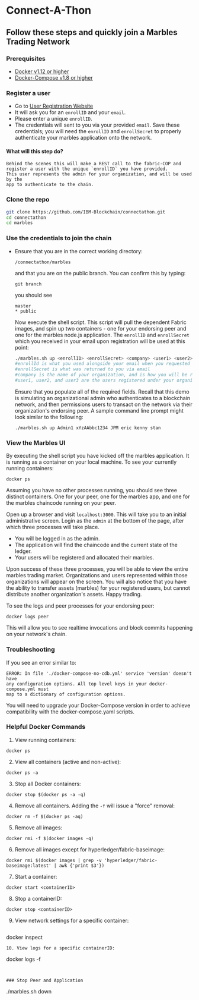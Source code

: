 # Connect-A-Thon

## Follow these steps and quickly join a Marbles Trading Network

### Prerequisites
- [Docker v1.12 or higher](https://www.docker.com/products/overview)
- [Docker-Compose v1.8 or higher](https://docs.docker.com/compose/overview/)

### Register a user

- Go to [User Registration Website](http://connectathon-cop.blockchain.ibm.com)
- It will ask you for an `enrollID` and your `email`.
- Please enter a unique `enrollID`.
- The credentials will sent to you via your provided `email`.  Save these credentials; you
will need the `enrollID` and `enrollSecret` to properly authenticate your marbles
application onto the network.  

#### What will this step do?
  ```
  Behind the scenes this will make a REST call to the fabric-COP and  
  register a user with the unique `enrollID` you have provided.
  This user represents the admin for your organization, and will be used by the
  app to authenticate to the chain.
  ```

### Clone the repo
```bash
git clone https://github.com/IBM-Blockchain/connectathon.git
cd connectathon
cd marbles
```

### Use the credentials to join the chain

- Ensure that you are in the correct working directory:
  ```
  /connectathon/marbles
  ```
  and that you are on the public branch.  You can confirm this by typing:
  ```
  git branch
  ```
  you should see
  ```
  master
  * public
  ```
  Now execute the shell script. This script will pull the dependent Fabric
  images, and spin up two containers - one for your endorsing peer and
  one for the marbles node.js application.  The `enrollID` and `enrollSecret`
  which you received in your email upon registration will be used at this point:
  ```bash
  ./marbles.sh up <enrollID> <enrollSecret> <company> <user1> <user2> <user3>
  #enrollId is what you used alongside your email when you requested an enrollSecret
  #enrollSecret is what was returned to you via email
  #company is the name of your organization, and is how you will be represented on the chain
  #user1, user2, and user3 are the users registered under your organization
  ```
  Ensure that you populate all of the required fields.  Recall that this demo is
  simulating an organizational admin who authenticates to a blockchain network,
  and then permissions users to transact on the network via their organization's
  endorsing peer.  A sample command line prompt might look similar to the
  following:
  ```
  ./marbles.sh up Admin1 xYzAAbbc1234 JPM eric kenny stan
  ```
### View the Marbles UI
  By executing the shell script you have kicked off the marbles application.  It
  is running as a container on your local machine.  To see your currently
  running containers:
  ```
  docker ps
  ```
  Assuming you have no other processes running, you should see three distinct
  containers.  One for your peer, one for the marbles app, and one for the
  marbles chaincode running on your peer.

  Open up a browser and visit `localhost:3000`.  This will take you to an
  initial administrative screen.  Login as the `admin` at the bottom of the
  page, after which three processes will take place.  

  * You will be logged in as the admin.
  * The application will find the chaincode and the current state of the ledger.
  * Your users will be registered and allocated their marbles.

  Upon success of these three processes, you will be able to view the entire
  marbles trading market.  Organizations and users represented within those
  organizations will appear on the screen.  You will also notice that you have
  the ability to transfer assets (marbles) for your registered users, but
  cannot distribute another organization's assets.  Happy trading.

  To see the logs and peer processes for your endorsing peer:
  ```
  docker logs peer
  ```
  This will allow you to see realtime invocations and block commits happening
  on your network's chain.  

### Troubleshooting
  If you see an error similar to:
  ```
  ERROR: In file './docker-compose-no-cdb.yml' service 'version' doesn't have
  any configuration options. All top level keys in your docker-compose.yml must
  map to a dictionary of configuration options.
  ```
  You will need to upgrade your Docker-Compose version in order to achieve
  compatibility with the docker-compose.yaml scripts.  
  
### Helpful Docker Commands 

1. View running containers:

  ```
docker ps
```
2. View all containers (active and non-active):

  ```
docker ps -a
```
3. Stop all Docker containers:

  ```
docker stop $(docker ps -a -q)
```
4. Remove all containers.  Adding the `-f` will issue a "force" removal:

  ```
docker rm -f $(docker ps -aq)
```
5. Remove all images:

  ```
docker rmi -f $(docker images -q)
```
6. Remove all images except for hyperledger/fabric-baseimage:

  ```
docker rmi $(docker images | grep -v 'hyperledger/fabric-baseimage:latest' | awk {'print $3'})
```
7. Start a container:

  ```
docker start <containerID>
```
8. Stop a containerID:

  ```
docker stop <containerID>
```
9. View network settings for a specific container:

   ```
docker inspect <containerID>
```
10. View logs for a specific containerID:

  ```
docker logs -f <containerID>
```


### Stop Peer and Application
  ```
  ./marbles.sh down
  ```
